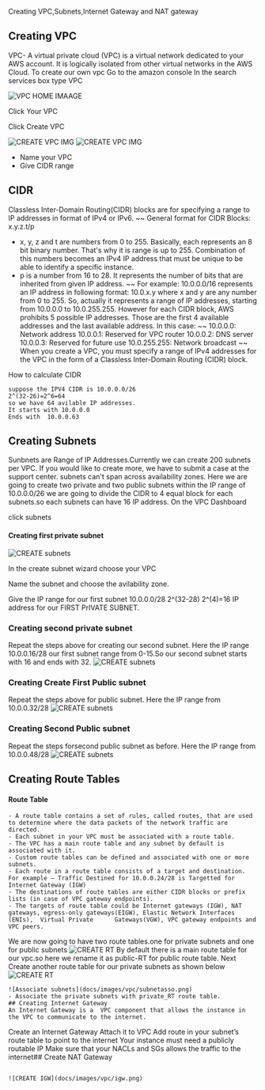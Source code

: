 Creating VPC,Subnets,Internet Gateway and NAT gateway

## Creating VPC
VPC- A virtual private cloud (VPC) is a virtual network dedicated to your AWS account. It is logically isolated from other virtual networks in the AWS Cloud.
To create our own vpc
Go to the amazon console
In the search services box  type VPC

![VPC HOME IMAAGE](docs/images/vpc/VPC_home.png)

Click Your VPC

Click Create VPC

![CREATE VPC IMG](docs/images/vpc/create_vpc.png)
![CREATE VPC IMG](docs/images/vpc/create_vpc_wizard.png)
- Name your VPC
- Give CIDR range
## CIDR
Classless Inter-Domain Routing(CIDR) blocks are for specifying a range to IP addresses in format of IPv4 or IPv6.
~~
General format for CIDR Blocks: x.y.z.t/p
- x, y, z and t are numbers from 0 to 255. Basically, each represents an 8 bit binary number. That's why it is range is up to 255. Combination of this numbers becomes an IPv4 IP address that must be unique to be able to identify a specific instance. 
- p is a number from 16 to 28. It represents the number of bits that are inherited from given IP address.
~~
For example: 10.0.0.0/16 represents an IP address in following format: 
10.0.x.y where x and y are any number from 0 to 255. 
So, actually it represents a range of IP addresses, starting from 10.0.0.0 to 10.0.255.255.
However for each CIDR block, AWS prohibits 5 possible IP addresses. Those are the first 4 available addresses and the last available address. In this case:
~~
10.0.0.0: Network address
10.0.0.1: Reserved for VPC router
10.0.0.2: DNS server
10.0.0.3: Reserved for future use
10.0.255.255: Network broadcast 
~~
When you create a VPC, you must specify a range of IPv4 addresses for the VPC in the form of a Classless Inter-Domain Routing (CIDR) block.

How to calculate CIDR 
~~~
suppose the IPV4 CIDR is 10.0.0.0/26
2^(32-26)=2^6=64 
so we have 64 avilable IP addresses.
It starts with 10.0.0.0
Ends with  10.0.0.63
~~~

## Creating Subnets
Sunbnets are Range of IP Addresses.Currently we can create 200 subnets per VPC. If you would like to create more, we have to submit a case at the support center.
subnets can't span across availability zones.
Here we are going to create two private and two public subnets within the IP range of 10.0.0.0/26
we are going to divide the CIDR to 4 equal block for each subnets.so each subnets can have 16 IP address.
On the VPC Dashboard

click subnets
#### Creating first private subnet
![CREATE subnets](docs/images/vpc/private-a.png)

In the create subnet wizard choose your VPC

Name the subnet and choose the avilability zone.

Give the IP range for our first subnet
10.0.0.0/28
2^(32-28)
2^(4)=16 IP address for our FIRST PrIVATE SUBNET.
### Creating second private subnet
Repeat the steps above for creating our second subnet.
Here the IP range
10.0.0.16/28
our first subnet range from 0-15.So our second subnet starts with 16 and ends with 32.
![CREATE subnets](docs/images/vpc/private-b.png)
### Creating Create First Public subnet
Repeat the steps above for public subnet.
Here the IP range from
10.0.0.32/28
![CREATE subnets](docs/images/vpc/public-a.png)
### Creating Second Public subnet
Repeat the steps forsecond  public subnet as before.
Here the IP range from
10.0.0.48/28
![CREATE subnets](docs/images/vpc/public-b.png)
## Creating Route Tables
#### Route Table
~~~
- A route table contains a set of rules, called routes, that are used to determine where the data packets of the network traffic are directed.
- Each subnet in your VPC must be associated with a route table. 
- The VPC has a main route table and any subnet by default is associated with it.
- Custom route tables can be defined and associated with one or more subnets.
- Each route in a route table consists of a target and destination. For example – Traffic Destined for 10.0.0.24/28 is Targetted for Internet Gateway (IGW)
- The destinations of route tables are either CIDR blocks or prefix lists (in case of VPC gateway endpoints).
- The targets of route table could be Internet gateways (IGW), NAT gateways, egress-only gateways(EIGW), Elastic Network Interfaces (ENIs),  Virtual Private      Gateways(VGW), VPC gateway endpoints and VPC peers.
~~~
We are now going to have two route tables.one for private subnets and one for public subnets
![CREATE RT](docs/images/vpc/public_route_table.png)
By default there is a main route table for our vpc.so here we rename it as public-RT for public route table.
Next Create another route table for our private subnets as shown below
![CREATE RT](docs/images/vpc/private-rt.png)
~~~After creating the subnets we have to associate the subnets to the route table.
![Associate subnets](docs/images/vpc/subnetasso.png)
- Associate the private subnets with private_RT route table.
## Creating Internet Gateway
An Internet Gateway is a  VPC component that allows the instance in the VPC to communicate to the internet.
~~~
Create an Internet Gateway
Attach it to VPC
Add route in your subnet’s route table to point to the internet
Your instance must need a publicly routable IP
Make sure that your NACLs and SGs allows the traffic to the internet## Create NAT Gateway
~~~

![CREATE IGW](docs/images/vpc/igw.png)
